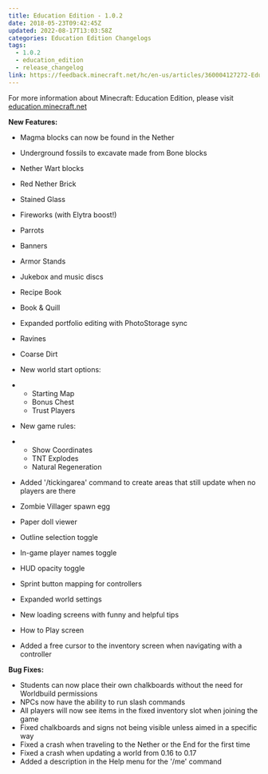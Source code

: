 ```yaml
---
title: Education Edition - 1.0.2
date: 2018-05-23T09:42:45Z
updated: 2022-08-17T13:03:58Z
categories: Education Edition Changelogs
tags:
  - 1.0.2
  - education_edition
  - release_changelog
link: https://feedback.minecraft.net/hc/en-us/articles/360004127272-Education-Edition-1-0-2
---
```


For more information about Minecraft: Education Edition, please visit [education.minecraft.net](https://education.minecraft.net/)

  
**New Features:**

- Magma blocks can now be found in the Nether

- Underground fossils to excavate made from Bone blocks

- Nether Wart blocks

- Red Nether Brick

- Stained Glass

- Fireworks (with Elytra boost!)

- Parrots

- Banners

- Armor Stands

- Jukebox and music discs

- Recipe Book

- Book & Quill

- Expanded portfolio editing with PhotoStorage sync

- Ravines

- Coarse Dirt

- New world start options:

- - Starting Map
  - Bonus Chest
  - Trust Players

- New game rules:

- - Show Coordinates
  - TNT Explodes
  - Natural Regeneration

- Added '/tickingarea' command to create areas that still update when no players are there

- Zombie Villager spawn egg

- Paper doll viewer

- Outline selection toggle

- In-game player names toggle

- HUD opacity toggle

- Sprint button mapping for controllers

- Expanded world settings

- New loading screens with funny and helpful tips

- How to Play screen

- Added a free cursor to the inventory screen when navigating with a controller

  
**Bug Fixes:**

- Students can now place their own chalkboards without the need for Worldbuild permissions
- NPCs now have the ability to run slash commands
- All players will now see items in the fixed inventory slot when joining the game
- Fixed chalkboards and signs not being visible unless aimed in a specific way
- Fixed a crash when traveling to the Nether or the End for the first time
- Fixed a crash when updating a world from 0.16 to 0.17
- Added a description in the Help menu for the '/me' command

<div>

 

</div>
